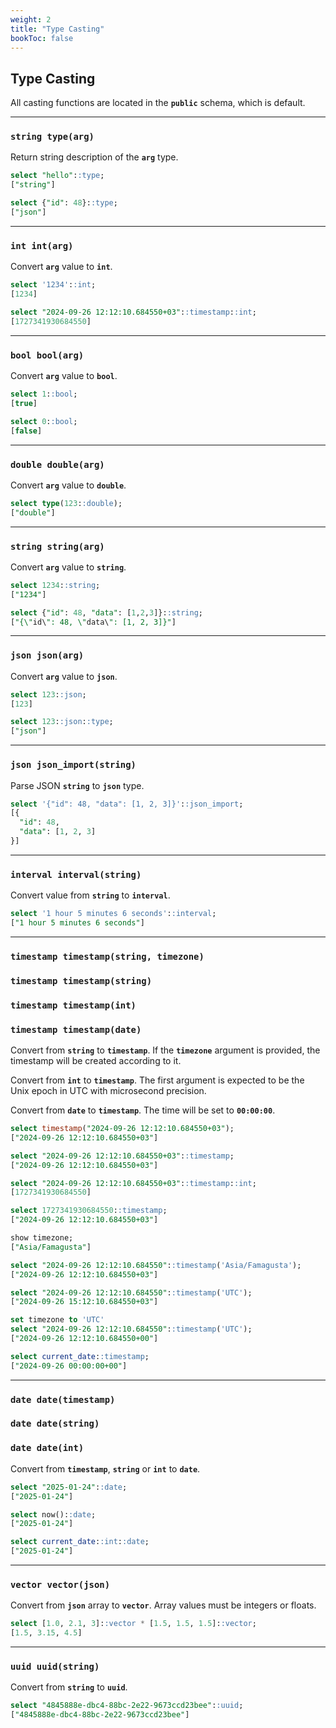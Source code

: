 ```yaml
---
weight: 2
title: "Type Casting"
bookToc: false
---
```

 
## Type Casting

All casting functions are located in the **`public`** schema, which is default.

---

### **`string type(arg)`**

Return string description of the **`arg`** type.

```SQL
select "hello"::type;
["string"]

select {"id": 48}::type;
["json"]
```

---

### **`int int(arg)`**

Convert **`arg`** value to **`int`**.

```SQL
select '1234'::int;
[1234]

select "2024-09-26 12:12:10.684550+03"::timestamp::int;
[1727341930684550]
```

---

### **`bool bool(arg)`**

Convert **`arg`** value to **`bool`**.

```SQL
select 1::bool;
[true]

select 0::bool;
[false]
```

---

### **`double double(arg)`**

Convert **`arg`** value to **`double`**.

```SQL
select type(123::double);
["double"]
```

---

### **`string string(arg)`**

Convert **`arg`** value to **`string`**.

```SQL
select 1234::string;
["1234"]

select {"id": 48, "data": [1,2,3]}::string;
["{\"id\": 48, \"data\": [1, 2, 3]}"]
```

---

### **`json json(arg)`**

Convert **`arg`** value to **`json`**.

```SQL
select 123::json;
[123]

select 123::json::type;
["json"]
```

---

### **`json json_import(string)`**

Parse JSON **`string`** to **`json`** type.

```SQL
select '{"id": 48, "data": [1, 2, 3]}'::json_import;
[{
  "id": 48,
  "data": [1, 2, 3]
}]
```

---

### **`interval interval(string)`**

Convert value from **`string`** to **`interval`**.

```SQL
select '1 hour 5 minutes 6 seconds'::interval;
["1 hour 5 minutes 6 seconds"]
```

---

### **`timestamp timestamp(string, timezone)`**
### **`timestamp timestamp(string)`**
### **`timestamp timestamp(int)`**
### **`timestamp timestamp(date)`**

Convert from **`string`** to **`timestamp`**. If the **`timezone`** argument is provided, the
timestamp will be created according to it.

Convert from **`int`** to **`timestamp`**. The first argument is expected to be the
Unix epoch in UTC with microsecond precision.

Convert from **`date`** to **`timestamp`**. The time will be set to **`00:00:00`**.

```SQL
select timestamp("2024-09-26 12:12:10.684550+03");
["2024-09-26 12:12:10.684550+03"]

select "2024-09-26 12:12:10.684550+03"::timestamp;
["2024-09-26 12:12:10.684550+03"]

select "2024-09-26 12:12:10.684550+03"::timestamp::int;
[1727341930684550]

select 1727341930684550::timestamp;
["2024-09-26 12:12:10.684550+03"]

show timezone;
["Asia/Famagusta"]

select "2024-09-26 12:12:10.684550"::timestamp('Asia/Famagusta');
["2024-09-26 12:12:10.684550+03"]

select "2024-09-26 12:12:10.684550"::timestamp('UTC');
["2024-09-26 15:12:10.684550+03"]

set timezone to 'UTC'
select "2024-09-26 12:12:10.684550"::timestamp('UTC');
["2024-09-26 12:12:10.684550+00"]

select current_date::timestamp;
["2024-09-26 00:00:00+00"]
```
---

### **`date date(timestamp)`**
### **`date date(string)`**
### **`date date(int)`**

Convert from **`timestamp`**, **`string`** or **`int`** to **`date`**.

```SQL
select "2025-01-24"::date;
["2025-01-24"]

select now()::date;
["2025-01-24"]

select current_date::int::date;
["2025-01-24"]
```

---

### **`vector vector(json)`**

Convert from **`json`** array to **`vector`**. Array values must be integers or floats.

```SQL
select [1.0, 2.1, 3]::vector * [1.5, 1.5, 1.5]::vector;
[1.5, 3.15, 4.5]
```

---

### **`uuid uuid(string)`**

Convert from **`string`** to **`uuid`**.

```SQL
select "4845888e-dbc4-88bc-2e22-9673ccd23bee"::uuid;
["4845888e-dbc4-88bc-2e22-9673ccd23bee"]
```
